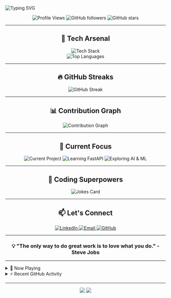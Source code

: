 <div align="centeer">
  <img src="https://readme-typing-svg.herokuapp.com?font=Fira+Code&size=30&duration=3000&pause=1000&color=00FF00&center=true&vCenter=true&width=600&lines=Hello%2C+World!+I'm+Zaid;Full-Stack+Developer;AI+Enthusiast;Problem+Solver;Welcome+to+my+GitHub!" alt="Typing SVG" />
</div>

<p align="center">
  <img src="https://komarev.com/ghpvc/?username=zaid-commits&color=blueviolet&style=flat-square&label=Profile+Views" alt="Profile Views" />
  <img src="https://img.shields.io/github/followers/zaid-commits?style=social" alt="GitHub followers" />
  <img src="https://img.shields.io/github/stars/zaid-commits?style=social" alt="GitHub stars" />
</p>

---

<h2 align="center">🚀 Tech Arsenal</h2>

<div align="center">
  <img src="https://skillicons.dev/icons?i=html,css,js,ts,react,nodejs,express,python,fastapi,git,docker,tensorflow,mongodb,mysql,cpp,java&perline=8" alt="Tech Stack" />
</div>

<div align="center">
  <img src="https://github-readme-stats.vercel.app/api/top-langs/?username=zaid-commits&layout=compact&theme=radical&langs_count=8" alt="Top Languages" />
</div>

---

<h2 align="center">🔥 GitHub Streaks</h2>

<div align="center">
  <img src="https://streak-stats.demolab.com?user=zaid-commits&theme=radical&hide_border=true" alt="GitHub Streak" />
</div>

---

<h2 align="center">📊 Contribution Graph</h2>

<div align="center">
  <img src="https://github-readme-activity-graph.vercel.app/graph?username=zaid-commits&theme=react-dark&hide_border=true" alt="Contribution Graph" />
</div>

---

<h2 align="center">🔭 Current Focus</h2>

<div align="center">
  <img src="https://img.shields.io/badge/Project-sniffer!-ff69b4?style=for-the-badge" alt="Current Project" />
  <img src="https://img.shields.io/badge/Learning-FastAPI-009688?style=for-the-badge&logo=fastapi" alt="Learning FastAPI" />
  <img src="https://img.shields.io/badge/Exploring-AI%20%26%20ML-3776AB?style=for-the-badge&logo=python" alt="Exploring AI & ML" />
</div>

---

<h2 align="center">🌟 Coding Superpowers</h2>

<div align="center">
  <img src="https://readme-jokes.vercel.app/api?theme=radical" alt="Jokes Card" />
</div>

---

<h2 align="center">📫 Let's Connect</h2>

<div align="center">
  <a href="https://www.linkedin.com/in/zaidrakhange/">
    <img src="https://img.shields.io/badge/LinkedIn-0077B5?style=for-the-badge&logo=linkedin&logoColor=white" alt="LinkedIn" />
  </a>
  <a href="mailto:engineering.zaidrakhange@gmail.com">
    <img src="https://img.shields.io/badge/Email-D14836?style=for-the-badge&logo=gmail&logoColor=white" alt="Email" />
  </a>
  <a href="https://github.com/zaid-commits">
    <img src="https://img.shields.io/badge/GitHub-100000?style=for-the-badge&logo=github&logoColor=white" alt="GitHub" />
  </a>
</div>

---

<div align="center">
  <h3>💡 "The only way to do great work is to love what you do." - Steve Jobs</h3>
</div>

---

<details>
<summary>🎵 Now Playing</summary>
<div align="center">
  <a href="https://open.spotify.com/user/3134l6ilprdkst27wkyu2injbaku?si=cL_vLCK1Q76FHkynygBE1A">
    <img src="https://open.spotify.com/user/3134l6ilprdkst27wkyu2injbaku?si=cL_vLCK1Q76FHkynygBE1A" alt="Spotify Now Playing" width="350" />
  </a>
</div>
</details>

<details>
<summary>⚡ Recent GitHub Activity</summary>

<!--START_SECTION:activity-->
1. 🎉 Merged PR [#123](https://github.com/zaid-commits/repo/pull/123) in [zaid-commits/repo](https://github.com/zaid-commits/repo)
2. 💪 Opened PR [#456](https://github.com/zaid-commits/repo/pull/456) in [zaid-commits/repo](https://github.com/zaid-commits/repo)
3. 🗣 Commented on [#789](https://github.com/zaid-commits/repo/issues/789) in [zaid-commits/repo](https://github.com/zaid-commits/repo)
<!--END_SECTION:activity-->

</details>

---

<div align="center">
  <img src="https://forthebadge.com/images/badges/built-with-love.svg" />
  <img src="https://forthebadge.com/images/badges/powered-by-coffee.svg" />
</div>
